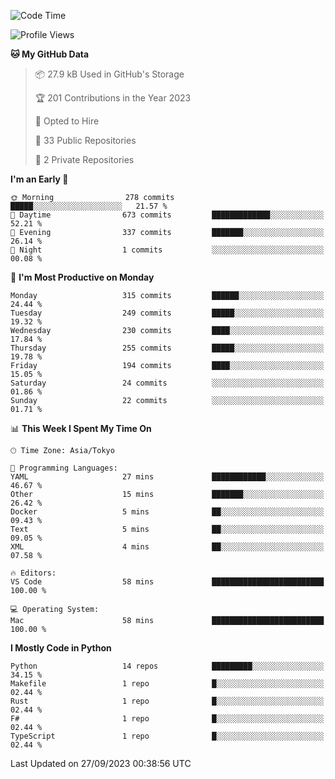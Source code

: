 <!--START_SECTION:waka-->
![Code Time](http://img.shields.io/badge/Code%20Time-711%20hrs%2059%20mins-blue)

![Profile Views](http://img.shields.io/badge/Profile%20Views-0-blue)

**🐱 My GitHub Data** 

> 📦 27.9 kB Used in GitHub's Storage 
 > 
> 🏆 201 Contributions in the Year 2023
 > 
> 💼 Opted to Hire
 > 
> 📜 33 Public Repositories 
 > 
> 🔑 2 Private Repositories 
 > 
**I'm an Early 🐤** 

```text
🌞 Morning                278 commits         █████░░░░░░░░░░░░░░░░░░░░   21.57 % 
🌆 Daytime                673 commits         █████████████░░░░░░░░░░░░   52.21 % 
🌃 Evening                337 commits         ███████░░░░░░░░░░░░░░░░░░   26.14 % 
🌙 Night                  1 commits           ░░░░░░░░░░░░░░░░░░░░░░░░░   00.08 % 
```
📅 **I'm Most Productive on Monday** 

```text
Monday                   315 commits         ██████░░░░░░░░░░░░░░░░░░░   24.44 % 
Tuesday                  249 commits         █████░░░░░░░░░░░░░░░░░░░░   19.32 % 
Wednesday                230 commits         ████░░░░░░░░░░░░░░░░░░░░░   17.84 % 
Thursday                 255 commits         █████░░░░░░░░░░░░░░░░░░░░   19.78 % 
Friday                   194 commits         ████░░░░░░░░░░░░░░░░░░░░░   15.05 % 
Saturday                 24 commits          ░░░░░░░░░░░░░░░░░░░░░░░░░   01.86 % 
Sunday                   22 commits          ░░░░░░░░░░░░░░░░░░░░░░░░░   01.71 % 
```


📊 **This Week I Spent My Time On** 

```text
🕑︎ Time Zone: Asia/Tokyo

💬 Programming Languages: 
YAML                     27 mins             ████████████░░░░░░░░░░░░░   46.67 % 
Other                    15 mins             ███████░░░░░░░░░░░░░░░░░░   26.42 % 
Docker                   5 mins              ██░░░░░░░░░░░░░░░░░░░░░░░   09.43 % 
Text                     5 mins              ██░░░░░░░░░░░░░░░░░░░░░░░   09.05 % 
XML                      4 mins              ██░░░░░░░░░░░░░░░░░░░░░░░   07.58 % 

🔥 Editors: 
VS Code                  58 mins             █████████████████████████   100.00 % 

💻 Operating System: 
Mac                      58 mins             █████████████████████████   100.00 % 
```

**I Mostly Code in Python** 

```text
Python                   14 repos            █████████░░░░░░░░░░░░░░░░   34.15 % 
Makefile                 1 repo              █░░░░░░░░░░░░░░░░░░░░░░░░   02.44 % 
Rust                     1 repo              █░░░░░░░░░░░░░░░░░░░░░░░░   02.44 % 
F#                       1 repo              █░░░░░░░░░░░░░░░░░░░░░░░░   02.44 % 
TypeScript               1 repo              █░░░░░░░░░░░░░░░░░░░░░░░░   02.44 % 
```




 Last Updated on 27/09/2023 00:38:56 UTC
<!--END_SECTION:waka-->
